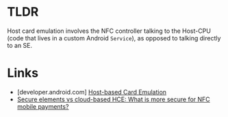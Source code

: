 # TLDR

Host card emulation involves the NFC controller talking to the Host-CPU (code that lives in a custom Android `Service`), as opposed to talking directly to an SE.

# Links

- [developer.android.com] [Host-based Card Emulation](https://developer.android.com/guide/topics/connectivity/nfc/hce.html)
- [Secure elements vs cloud-based HCE: What is more secure for NFC mobile payments?](http://www.sequent.com/secure-elements-vs-cloud-based-hce-secure-nfc-mobile-payments/)
